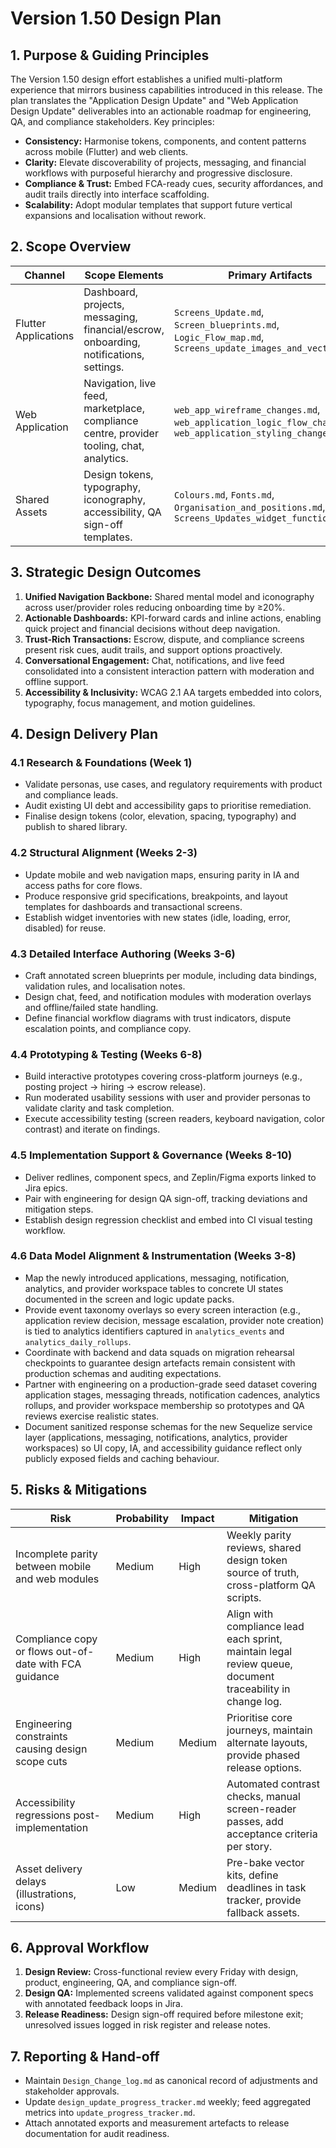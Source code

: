 # Version 1.50 Design Plan

## 1. Purpose & Guiding Principles
The Version 1.50 design effort establishes a unified multi-platform experience that mirrors business capabilities introduced in this release. The plan translates the "Application Design Update" and "Web Application Design Update" deliverables into an actionable roadmap for engineering, QA, and compliance stakeholders. Key principles:
- **Consistency:** Harmonise tokens, components, and content patterns across mobile (Flutter) and web clients.
- **Clarity:** Elevate discoverability of projects, messaging, and financial workflows with purposeful hierarchy and progressive disclosure.
- **Compliance & Trust:** Embed FCA-ready cues, security affordances, and audit trails directly into interface scaffolding.
- **Scalability:** Adopt modular templates that support future vertical expansions and localisation without rework.

## 2. Scope Overview
| Channel | Scope Elements | Primary Artifacts |
| --- | --- | --- |
| Flutter Applications | Dashboard, projects, messaging, financial/escrow, onboarding, notifications, settings. | `Screens_Update.md`, `Screen_blueprints.md`, `Logic_Flow_map.md`, `Screens_update_images_and_vectors.md` |
| Web Application | Navigation, live feed, marketplace, compliance centre, provider tooling, chat, analytics. | `web_app_wireframe_changes.md`, `web_application_logic_flow_changes.md`, `web_application_styling_changes.md` |
| Shared Assets | Design tokens, typography, iconography, accessibility, QA sign-off templates. | `Colours.md`, `Fonts.md`, `Organisation_and_positions.md`, `Screens_Updates_widget_functions.md` |

## 3. Strategic Design Outcomes
1. **Unified Navigation Backbone:** Shared mental model and iconography across user/provider roles reducing onboarding time by ≥20%.
2. **Actionable Dashboards:** KPI-forward cards and inline actions, enabling quick project and financial decisions without deep navigation.
3. **Trust-Rich Transactions:** Escrow, dispute, and compliance screens present risk cues, audit trails, and support options proactively.
4. **Conversational Engagement:** Chat, notifications, and live feed consolidated into a consistent interaction pattern with moderation and offline support.
5. **Accessibility & Inclusivity:** WCAG 2.1 AA targets embedded into colors, typography, focus management, and motion guidelines.

## 4. Design Delivery Plan
### 4.1 Research & Foundations (Week 1)
- Validate personas, use cases, and regulatory requirements with product and compliance leads.
- Audit existing UI debt and accessibility gaps to prioritise remediation.
- Finalise design tokens (color, elevation, spacing, typography) and publish to shared library.

### 4.2 Structural Alignment (Weeks 2-3)
- Update mobile and web navigation maps, ensuring parity in IA and access paths for core flows.
- Produce responsive grid specifications, breakpoints, and layout templates for dashboards and transactional screens.
- Establish widget inventories with new states (idle, loading, error, disabled) for reuse.

### 4.3 Detailed Interface Authoring (Weeks 3-6)
- Craft annotated screen blueprints per module, including data bindings, validation rules, and localisation notes.
- Design chat, feed, and notification modules with moderation overlays and offline/failed state handling.
- Define financial workflow diagrams with trust indicators, dispute escalation points, and compliance copy.

### 4.4 Prototyping & Testing (Weeks 6-8)
- Build interactive prototypes covering cross-platform journeys (e.g., posting project → hiring → escrow release).
- Run moderated usability sessions with user and provider personas to validate clarity and task completion.
- Execute accessibility testing (screen readers, keyboard navigation, color contrast) and iterate on findings.

### 4.5 Implementation Support & Governance (Weeks 8-10)
- Deliver redlines, component specs, and Zeplin/Figma exports linked to Jira epics.
- Pair with engineering for design QA sign-off, tracking deviations and mitigation steps.
- Establish design regression checklist and embed into CI visual testing workflow.

### 4.6 Data Model Alignment & Instrumentation (Weeks 3-8)
- Map the newly introduced applications, messaging, notification, analytics, and provider workspace tables to concrete UI states documented in the screen and logic update packs.
- Provide event taxonomy overlays so every screen interaction (e.g., application review decision, message escalation, provider note creation) is tied to analytics identifiers captured in `analytics_events` and `analytics_daily_rollups`.
- Coordinate with backend and data squads on migration rehearsal checkpoints to guarantee design artefacts remain consistent with production schemas and auditing expectations.
- Partner with engineering on a production-grade seed dataset covering application stages, messaging threads, notification cadences, analytics rollups, and provider workspace membership so prototypes and QA reviews exercise realistic states.
- Document sanitized response schemas for the new Sequelize service layer (applications, messaging, notifications, analytics, provider workspaces) so UI copy, IA, and accessibility guidance reflect only publicly exposed fields and caching behaviour.

## 5. Risks & Mitigations
| Risk | Probability | Impact | Mitigation |
| --- | --- | --- | --- |
| Incomplete parity between mobile and web modules | Medium | High | Weekly parity reviews, shared design token source of truth, cross-platform QA scripts. |
| Compliance copy or flows out-of-date with FCA guidance | Medium | High | Align with compliance lead each sprint, maintain legal review queue, document traceability in change log. |
| Engineering constraints causing design scope cuts | Medium | Medium | Prioritise core journeys, maintain alternate layouts, provide phased release options. |
| Accessibility regressions post-implementation | Medium | High | Automated contrast checks, manual screen-reader passes, add acceptance criteria per story. |
| Asset delivery delays (illustrations, icons) | Low | Medium | Pre-bake vector kits, define deadlines in task tracker, provide fallback assets. |

## 6. Approval Workflow
1. **Design Review:** Cross-functional review every Friday with design, product, engineering, QA, and compliance sign-off.
2. **Design QA:** Implemented screens validated against component specs with annotated feedback loops in Jira.
3. **Release Readiness:** Design sign-off required before milestone exit; unresolved issues logged in risk register and release notes.

## 7. Reporting & Hand-off
- Maintain `Design_Change_log.md` as canonical record of adjustments and stakeholder approvals.
- Update `design_update_progress_tracker.md` weekly; feed aggregated metrics into `update_progress_tracker.md`.
- Attach annotated exports and measurement artefacts to release documentation for audit readiness.
